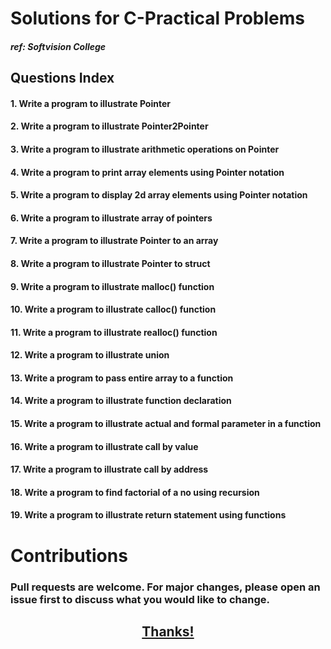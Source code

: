 # Solutions for C-Practical Problems
##### ref: Softvision College
## Questions Index
#### 1.  Write a program to illustrate Pointer
#### 2. Write a program to illustrate Pointer2Pointer
#### 3. Write a program to illustrate arithmetic operations on Pointer
#### 4. Write a program to print array elements using Pointer notation
#### 5. Write a program to display 2d array elements using Pointer notation
#### 6. Write a program to illustrate array of pointers
#### 7. Write a program to illustrate Pointer to an array
#### 8. Write a program to illustrate Pointer to struct
#### 9. Write a program to illustrate malloc() function
#### 10. Write a program to illustrate calloc() function
#### 11. Write a program to illustrate realloc() function
#### 12. Write a program to illustrate union
#### 13. Write a program to pass entire array to a function
#### 14. Write a program to illustrate function declaration
#### 15. Write a program to illustrate actual and formal parameter in a function
#### 16. Write a program to illustrate call by value
#### 17. Write a program to illustrate call by address
#### 18. Write a program to find factorial of a no using recursion
#### 19. Write a program to illustrate return statement using functions

# Contributions
### Pull requests are welcome. For major changes, please open an issue first to discuss what you would like to change.

<h2 align="center"><a href="harshtech.me">Thanks!</a>